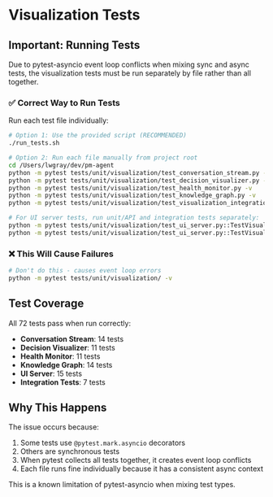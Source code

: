 # Visualization Tests

## Important: Running Tests

Due to pytest-asyncio event loop conflicts when mixing sync and async tests, the visualization tests must be run separately by file rather than all together.

### ✅ Correct Way to Run Tests

Run each test file individually:

```bash
# Option 1: Use the provided script (RECOMMENDED)
./run_tests.sh

# Option 2: Run each file manually from project root
cd /Users/lwgray/dev/pm-agent
python -m pytest tests/unit/visualization/test_conversation_stream.py -v
python -m pytest tests/unit/visualization/test_decision_visualizer.py -v
python -m pytest tests/unit/visualization/test_health_monitor.py -v
python -m pytest tests/unit/visualization/test_knowledge_graph.py -v
python -m pytest tests/unit/visualization/test_visualization_integration.py -v

# For UI server tests, run unit/API and integration tests separately:
python -m pytest tests/unit/visualization/test_ui_server.py::TestVisualizationServerUnit tests/unit/visualization/test_ui_server.py::TestVisualizationServerAPI -v
python -m pytest tests/unit/visualization/test_ui_server.py::TestVisualizationServerIntegration -v
```

### ❌ This Will Cause Failures

```bash
# Don't do this - causes event loop errors
python -m pytest tests/unit/visualization/ -v
```

## Test Coverage

All 72 tests pass when run correctly:

- **Conversation Stream**: 14 tests
- **Decision Visualizer**: 11 tests
- **Health Monitor**: 11 tests
- **Knowledge Graph**: 14 tests
- **UI Server**: 15 tests
- **Integration Tests**: 7 tests

## Why This Happens

The issue occurs because:
1. Some tests use `@pytest.mark.asyncio` decorators
2. Others are synchronous tests
3. When pytest collects all tests together, it creates event loop conflicts
4. Each file runs fine individually because it has a consistent async context

This is a known limitation of pytest-asyncio when mixing test types.